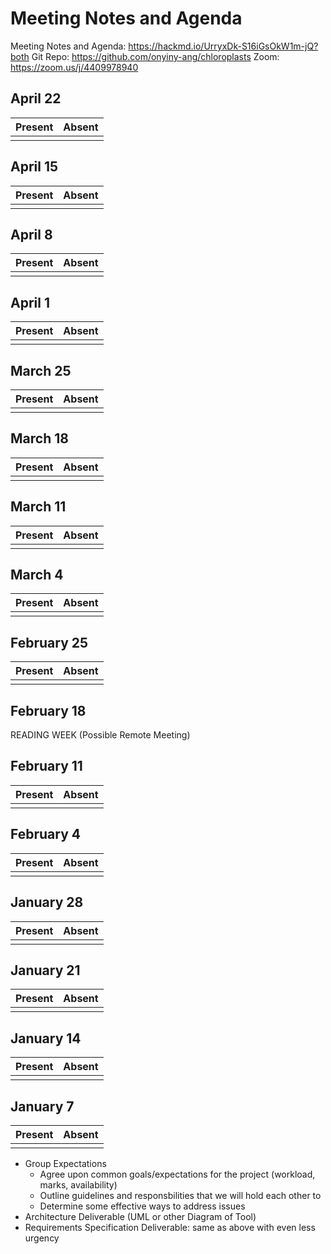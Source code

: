 # **Meeting Notes and Agenda**
Meeting Notes and Agenda: https://hackmd.io/UrryxDk-S16iGsOkW1m-jQ?both
Git Repo: https://github.com/onyiny-ang/chloroplasts
Zoom: https://zoom.us/j/4409978940

## April 22
| Present | Absent |
| ------ | ----------- |
|  | |

## April 15
| Present | Absent |
| ------ | ----------- |
|  | |

## April 8
| Present | Absent |
| ------ | ----------- |
|  | |

## April 1
| Present | Absent |
| ------ | ----------- |
|  | |

## March 25
| Present | Absent |
| ------ | ----------- |
|  | |

## March 18 
| Present | Absent |
| ------ | ----------- |
|  | |

## March 11
| Present | Absent |
| ------ | ----------- |
|  | |

## March 4
| Present | Absent |
| ------ | ----------- |
|  | |

## February 25
| Present | Absent |
| ------ | ----------- |
|  | |

## February 18
READING WEEK (Possible Remote Meeting)
## February 11
| Present | Absent |
| ------ | ----------- |
|  | |

## February 4
| Present | Absent |
| ------ | ----------- |
|  | |

## January 28
| Present | Absent |
| ------ | ----------- |
|  | |

## January 21
| Present | Absent |
| ------ | ----------- |
|  | |

## January 14
| Present | Absent |
| ------ | ----------- |
|  | |

## January 7
| Present | Absent |
| ------ | ----------- |
|  | |


- Group Expectations
    - Agree upon common goals/expectations for the project (workload, marks, availability)
    - Outline guidelines and responsbilities that we will hold each other to
    - Determine some effective ways to address issues
- Architecture Deliverable (UML or other Diagram of Tool)
- Requirements Specification Deliverable: same as above with even less urgency

